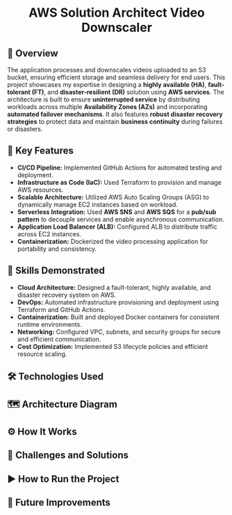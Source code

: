 <h1 align="center">
  <b>AWS Solution Architect Video Downscaler</b>
</h1>

<h2>📌 Overview</h2>
<p>The application processes and downscales videos uploaded to an S3 bucket, ensuring efficient storage and seamless delivery for end users. This project showcases my expertise in designing a <b>highly available (HA)</b>, <b>fault-tolerant (FT)</b>, and <b>disaster-resilient (DR)</b> solution using <b>AWS services</b>. The architecture is built to ensure <b>uninterrupted service</b> by distributing workloads across multiple <b>Availability Zones (AZs)</b> and incorporating <b>automated failover mechanisms</b>. It also features <b>robust disaster recovery strategies</b> to protect data and maintain <b>business continuity</b> during failures or disasters.</p>

<h2>🚀 Key Features</h2>
<ul>
  <li><b>CI/CD Pipeline:</b> Implemented GitHub Actions for automated testing and deployment.</li>
  <li><b>Infrastructure as Code (IaC):</b> Used Terraform to provision and manage AWS resources.</li>
  <li><b>Scalable Architecture:</b> Utilized AWS Auto Scaling Groups (ASG) to dynamically manage EC2 instances based on workload.</li>
  <li><b>Serverless Integration:</b> Used <b>AWS SNS</b> and <b>AWS SQS</b> for a <b>pub/sub pattern</b> to decouple services and enable asynchronous communication.</li>
  <li><b>Application Load Balancer (ALB):</b> Configured ALB to distribute traffic across EC2 instances.</li>
  <li><b>Containerization:</b> Dockerized the video processing application for portability and consistency.</li>
</ul>



<h2>🧠 Skills Demonstrated</h2>
<ul>
  <li><b>Cloud Architecture:</b> Designed a fault-tolerant, highly available, and disaster recovery system on AWS.</li>
  <li><b>DevOps:</b> Automated infrastructure provisioning and deployment using Terraform and GitHub Actions.</li>
  <li><b>Containerization:</b> Built and deployed Docker containers for consistent runtime environments.</li>
  <li><b>Networking:</b> Configured VPC, subnets, and security groups for secure and efficient communication.</li>
  <li><b>Cost Optimization:</b> Implemented S3 lifecycle policies and efficient resource scaling.</li>
</ul>

<h2>🛠️ Technologies Used</h2>

<h2>🗺️ Architecture Diagram</h2>

<h2>⚙️ How It Works</h2>

<h2>🐞 Challenges and Solutions</h2>

<h2>▶️ How to Run the Project</h2>

<h2>🔮 Future Improvements</h2>
